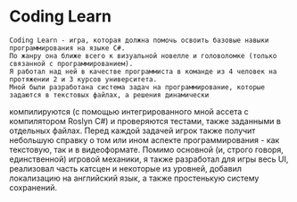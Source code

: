 # Coding Learn
    Coding Learn - игра, которая должна помочь освоить базовые навыки программирования на языке C#. 
    По жанру она ближе всего к визуальной новелле и головоломке (только связанной с программированием). 
    Я работал над ней в качестве программиста в команде из 4 человек на протяжении 2 и 3 курсов университета. 
    Мной были разработана система задач на программирование, которые задаются в текстовых файлах, а решения динамически
компилируются (с помощью интегрированного мной ассета с компилятором Roslyn C#) и проверяются тестами, также заданными 
в отдельных файлах. Перед каждой задачей игрок также получит небольшую справку о том или ином аспекте программирования - 
как текстовую, так и в видеоформате.
    Помимо основной (и, строго говоря, единственной) игровой механики, я также разработал для игры весь UI, реализовал 
    часть катсцен и некоторые из уровней, добавил локализацию на английский язык, а также простенькую систему сохранений.
